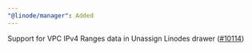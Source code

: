 ```yaml
---
"@linode/manager": Added
---
```


Support for VPC IPv4 Ranges data in Unassign Linodes drawer ([#10114](https://github.com/linode/manager/pull/10114))
